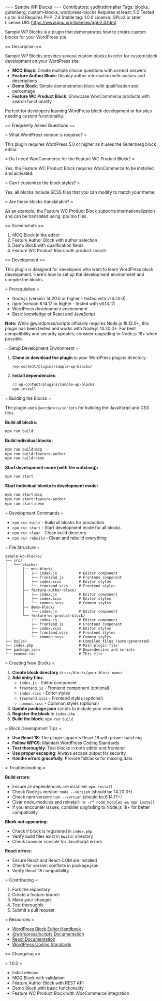 === Sample WP Blocks ===
Contributors: yudhisthirnahar
Tags: blocks, gutenberg, custom-blocks, wordpress-blocks
Requires at least: 5.0
Tested up to: 6.8
Requires PHP: 7.4
Stable tag: 1.0.0
License: GPLv2 or later
License URI: https://www.gnu.org/licenses/gpl-2.0.html

Sample WP Blocks is a plugin that demonstrates how to create custom blocks for your WordPress site.

== Description ==

Sample WP Blocks provides several custom blocks to refer for custom block development on your WordPress site:

* **MCQ Block**: Create multiple choice questions with correct answers
* **Feature Author Block**: Display author information with avatars and descriptions
* **Demo Block**: Simple demonstration block with qualification and percentage
* **Feature WC Product Block**: Showcase WooCommerce products with search functionality

Perfect for developers learning WordPress block development or for sites needing custom functionality.

== Frequently Asked Questions ==

= What WordPress version is required? =

This plugin requires WordPress 5.0 or higher as it uses the Gutenberg block editor.

= Do I need WooCommerce for the Feature WC Product Block? =

Yes, the Feature WC Product Block requires WooCommerce to be installed and activated.

= Can I customize the block styles? =

Yes, all blocks include SCSS files that you can modify to match your theme.

= Are these blocks translatable? =

As an example, the Feature WC Product Block supports internationalization and can be translated using .po/.mo files.

== Screenshots ==

1. MCQ Block in the editor
2. Feature Author Block with author selection
3. Demo Block with qualification fields
4. Feature WC Product Block with product search

== Development ==

This plugin is designed for developers who want to learn WordPress block development. Here's how to set up the development environment and compile the blocks.

= Prerequisites =

* Node.js (version 14.20.0 or higher - tested with v14.20.0)
* npm (version 6.14.17 or higher - tested with v6.14.17)
* WordPress development environment
* Basic knowledge of React and JavaScript

**Note:** While @wordpress/scripts officially requires Node.js 18.12.0+, this plugin has been tested and works with Node.js 14.20.0+. For best compatibility and security updates, consider upgrading to Node.js 18+ when possible.

= Setup Development Environment =

1. **Clone or download the plugin** to your WordPress plugins directory:
   ```
   /wp-content/plugins/sample-wp-blocks/
   ```

2. **Install dependencies**:
   ```bash
   cd wp-content/plugins/sample-wp-blocks
   npm install
   ```

= Building the Blocks =

The plugin uses `@wordpress/scripts` for building the JavaScript and CSS files.

**Build all blocks:**
```bash
npm run build
```

**Build individual blocks:**
```bash
npm run build:mcq
npm run build:feature-author
npm run build:demo
```

**Start development mode (with file watching):**
```bash
npm run start
```

**Start individual blocks in development mode:**
```bash
npm run start:mcq
npm run start:feature-author
npm run start:demo
```

= Development Commands =

* `npm run build` - Build all blocks for production
* `npm run start` - Start development mode for all blocks
* `npm run clean` - Clean build directory
* `npm run rebuild` - Clean and rebuild everything

= File Structure =

```
sample-wp-blocks/
├── src/
│   └── blocks/
│       ├── mcq-block/
│       │   ├── index.js          # Editor component
│       │   ├── frontend.js       # Frontend component
│       │   ├── index.scss        # Editor styles
│       │   └── frontend.scss     # Frontend styles
│       ├── feature-author-block/
│       │   ├── index.js          # Editor component
│       │   ├── index.scss        # Editor styles
│       │   └── common.scss       # Common styles
│       ├── demo-block/
│       │   └── index.js          # Editor component
│       └── feature-wc-product-block/
│           ├── index.js          # Editor component
│           ├── frontend.js       # Frontend component
│           ├── index.scss        # Editor styles
│           ├── frontend.scss     # Frontend styles
│           └── common.scss       # Common styles
├── build/                        # Compiled files (auto-generated)
├── index.php                     # Main plugin file
├── package.json                  # Dependencies and scripts
└── readme.txt                    # This file
```

= Creating New Blocks =

1. **Create block directory** in `src/blocks/your-block-name/`
2. **Add entry files**:
   - `index.js` - Editor component
   - `frontend.js` - Frontend component (optional)
   - `index.scss` - Editor styles
   - `frontend.scss` - Frontend styles (optional)
   - `common.scss` - Common styles (optional)
3. **Update package.json** scripts to include your new block
4. **Register the block** in `index.php`
5. **Build the block**: `npm run build`

= Block Development Tips =

* **Use React 18**: The plugin supports React 18 with proper batching
* **Follow WPCS**: Maintain WordPress Coding Standards
* **Test thoroughly**: Test blocks in both editor and frontend
* **Use proper escaping**: Always escape output for security
* **Handle errors gracefully**: Provide fallbacks for missing data

= Troubleshooting =

**Build errors:**
- Ensure all dependencies are installed: `npm install`
- Check Node.js version: `node --version` (should be 14.20.0+)
- Check npm version: `npm --version` (should be 6.14.17+)
- Clear node_modules and reinstall: `rm -rf node_modules && npm install`
- If you encounter issues, consider upgrading to Node.js 18+ for better compatibility

**Block not appearing:**
- Check if block is registered in `index.php`
- Verify build files exist in `build/` directory
- Check browser console for JavaScript errors

**React errors:**
- Ensure React and React-DOM are installed
- Check for version conflicts in package.json
- Verify React 18 compatibility

= Contributing =

1. Fork the repository
2. Create a feature branch
3. Make your changes
4. Test thoroughly
5. Submit a pull request

= Resources =

* [WordPress Block Editor Handbook](https://developer.wordpress.org/block-editor/)
* [@wordpress/scripts Documentation](https://developer.wordpress.org/block-editor/reference-guides/packages/packages-scripts/)
* [React Documentation](https://reactjs.org/docs/)
* [WordPress Coding Standards](https://developer.wordpress.org/coding-standards/)

== Changelog ==

= 1.0.0 =
* Initial release
* MCQ Block with validation
* Feature Author Block with REST API
* Demo Block with basic functionality
* Feature WC Product Block with WooCommerce integration
